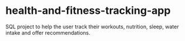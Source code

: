 # health-and-fitness-tracking-app
SQL project to help the user track their workouts, nutrition, sleep, water intake and offer recommendations.
